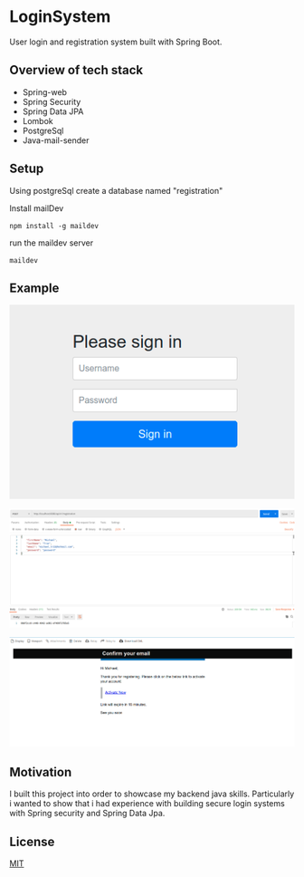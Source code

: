 # LoginSystem

User login and registration system built with Spring Boot.

## Overview of tech stack

* Spring-web
* Spring Security
* Spring Data JPA
* Lombok
* PostgreSql
* Java-mail-sender

## Setup

Using postgreSql create a database named "registration"

Install mailDev
```
npm install -g maildev
```

run the maildev server
```
maildev
```

## Example

![login](/screenshots/login.png)

![post request](/screenshots/postman.png)

![email confirmation](/screenshots/email.png)

## Motivation

I built this project into order to showcase my backend java skills.
Particularly i wanted to show that i had experience with building secure
login systems with Spring security and Spring Data Jpa.

## License
[MIT](https://choosealicense.com/licenses/mit/)